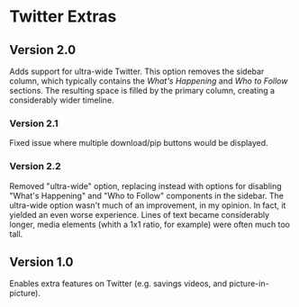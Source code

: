 # Twitter Extras

## Version 2.0

Adds support for ultra-wide Twitter. This option removes the sidebar column, which typically contains the *What's Happening* and *Who to Follow* sections. The resulting space is filled by the primary column, creating a considerably wider timeline.

### Version 2.1

Fixed issue where multiple download/pip buttons would be displayed.

### Version 2.2

Removed "ultra-wide" option, replacing instead with options for disabling "What's Happening" and "Who to Follow" components in the sidebar. The ultra-wide option wasn't much of an improvement, in my opinion. In fact, it yielded an even worse experience. Lines of text became considerably longer, media elements (whith a 1x1 ratio, for example) were often much too tall.

## Version 1.0

Enables extra features on Twitter (e.g. savings videos, and picture-in-picture).
